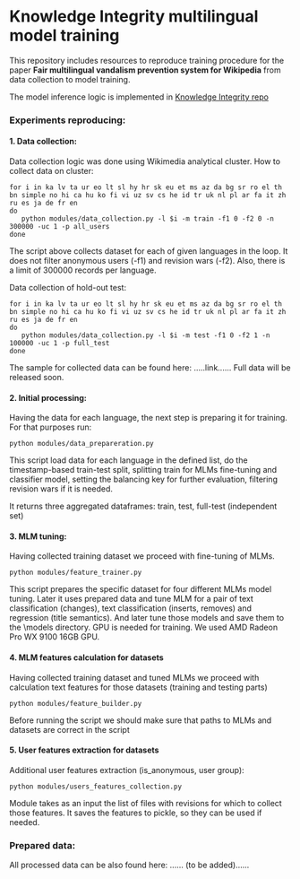 # Knowledge Integrity multilingual model training

This repository includes resources to reproduce training procedure for the paper
**Fair multilingual vandalism prevention system for Wikipedia** from data collection to model training. 

The model inference logic is implemented in 
[Knowledge Integrity repo](https://gitlab.wikimedia.org/repos/research/knowledge_integrity)


### Experiments reproducing:
#### 1. Data collection:
Data collection logic was done using Wikimedia analytical cluster. 
How to collect data on cluster:
```commandline
for i in ka lv ta ur eo lt sl hy hr sk eu et ms az da bg sr ro el th bn simple no hi ca hu ko fi vi uz sv cs he id tr uk nl pl ar fa it zh ru es ja de fr en
do
   python modules/data_collection.py -l $i -m train -f1 0 -f2 0 -n 300000 -uc 1 -p all_users
done
```
The script above collects dataset for each of given languages in the loop. 
It does not filter anonymous users (-f1) and revision wars (-f2). 
Also, there is a limit of 300000 records per language.

Data collection of hold-out test:
```commandline
for i in ka lv ta ur eo lt sl hy hr sk eu et ms az da bg sr ro el th bn simple no hi ca hu ko fi vi uz sv cs he id tr uk nl pl ar fa it zh ru es ja de fr en
do
   python modules/data_collection.py -l $i -m test -f1 0 -f2 1 -n 100000 -uc 1 -p full_test
done
```
The sample for collected data can be found here: .....link......
Full data will be released soon.

#### 2. Initial processing:
Having the data for each language, the next step is preparing it for training.
For that purposes run:
```commandline
python modules/data_prepareration.py
```
This script load data for each language in the defined list, 
do the timestamp-based train-test split, 
splitting train for MLMs fine-tuning and classifier model,
setting the balancing key for further evaluation, 
filtering revision wars if it is needed.

It returns three aggregated dataframes: train, test, full-test (independent set)

#### 3. MLM tuning:
Having collected training dataset we proceed with fine-tuning of MLMs. 
```commandline
python modules/feature_trainer.py
```

This script prepares the specific dataset for four different MLMs model tuning.
Later it uses prepared data and tune MLM for a pair of text classification (changes),
text classification (inserts, removes) and regression (title semantics). And later tune those 
models and save them to the \models directory.
GPU is needed for training. We used AMD Radeon Pro WX 9100 16GB GPU.


#### 4. MLM features calculation for datasets
Having collected training dataset and tuned MLMs we proceed with calculation text features for 
those datasets (training and testing parts)
```commandline
python modules/feature_builder.py
```
Before running the script we should make sure that paths to MLMs and datasets are correct in the script

#### 5. User features extraction for datasets
Additional user features extraction (is_anonymous, user group):
```commandline
python modules/users_features_collection.py
```
Module takes as an input the list of files with revisions for which to collect those features. 
It saves the features to pickle, so they can be used if needed.



### Prepared data: 
All processed data can be also found here: ...... (to be added)......





